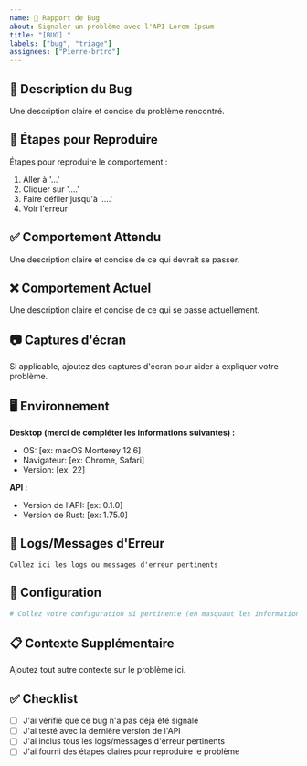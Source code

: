 ```yaml
---
name: 🐛 Rapport de Bug
about: Signaler un problème avec l'API Lorem Ipsum
title: "[BUG] "
labels: ["bug", "triage"]
assignees: ["Pierre-brtrd"]
---
```


## 🐛 Description du Bug

Une description claire et concise du problème rencontré.

## 🔄 Étapes pour Reproduire

Étapes pour reproduire le comportement :

1. Aller à '...'
2. Cliquer sur '....'
3. Faire défiler jusqu'à '....'
4. Voir l'erreur

## ✅ Comportement Attendu

Une description claire et concise de ce qui devrait se passer.

## ❌ Comportement Actuel

Une description claire et concise de ce qui se passe actuellement.

## 📷 Captures d'écran

Si applicable, ajoutez des captures d'écran pour aider à expliquer votre problème.

## 🖥️ Environnement

**Desktop (merci de compléter les informations suivantes) :**

-   OS: [ex: macOS Monterey 12.6]
-   Navigateur: [ex: Chrome, Safari]
-   Version: [ex: 22]

**API :**

-   Version de l'API: [ex: 0.1.0]
-   Version de Rust: [ex: 1.75.0]

## 📝 Logs/Messages d'Erreur

```
Collez ici les logs ou messages d'erreur pertinents
```

## 🔧 Configuration

```toml
# Collez votre configuration si pertinente (en masquant les informations sensibles)
```

## 📋 Contexte Supplémentaire

Ajoutez tout autre contexte sur le problème ici.

## ✅ Checklist

-   [ ] J'ai vérifié que ce bug n'a pas déjà été signalé
-   [ ] J'ai testé avec la dernière version de l'API
-   [ ] J'ai inclus tous les logs/messages d'erreur pertinents
-   [ ] J'ai fourni des étapes claires pour reproduire le problème
